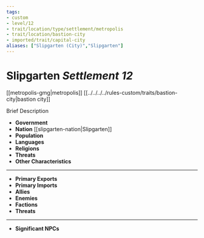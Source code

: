 ```yaml
---
tags:
- custom
- level/12 
- trait/location/type/settlement/metropolis 
- trait/location/bastion-city 
- imported/trait/capital-city
aliases: ["Slipgarten (City)","Slipgarten"]
---
```

# Slipgarten *Settlement 12*
[[metropolis-gmg|metropolis]] [[../../../../rules-custom/traits/bastion-city|bastion city]]  

Brief Description

- **Government** 
- **Nation** [[slipgarten-nation|Slipgarten]] 
- **Population** 
- **Languages** 
- **Religions**
- **Threats** 
- **Other Characteristics** 
---
- **Primary Exports** 
- **Primary Imports** 
- **Allies** 
- **Enemies** 
- **Factions** 
- **Threats** 
---
- **Significant NPCs** 